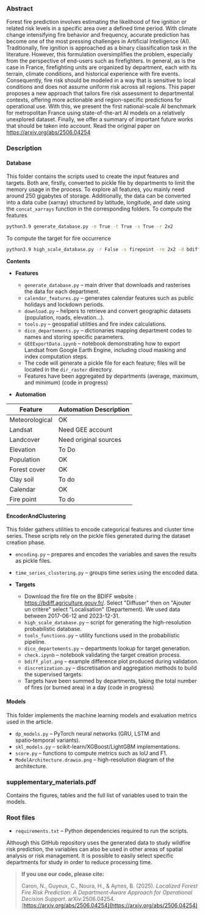 ### Abstract

Forest fire prediction involves estimating the likelihood of fire ignition or related risk levels in a specific area over a defined time period. With climate change intensifying fire behavior and frequency, accurate prediction has become one of the most pressing challenges in Artificial Intelligence (AI). Traditionally, fire ignition is approached as a binary classification task in the literature. However, this formulation oversimplifies the problem, especially from the perspective of end-users such as firefighters. In general, as is the case in France, firefighting units are organized by department, each with its terrain, climate conditions, and historical experience with fire events. Consequently, fire risk should be modeled in a way that is sensitive to local conditions and does not assume uniform risk across all regions. This paper proposes a new approach that tailors fire risk assessment to departmental contexts, offering more actionable and region-specific predictions for operational use. With this, we present the first national-scale AI benchmark for metropolitan France using state-of-the-art AI models on a relatively unexplored dataset. Finally, we offer a summary of important future works that should be taken into account.
Read the original paper on https://arxiv.org/abs/2506.04254


### Description

#### Database
This folder contains the scripts used to create the input features and targets. Both are, firstly, converted to pickle file by departments to limit the memory usage in the process. To explore all features, you mainly need around 250 gigabytes of storage. Additionally, the data can be converted into a data cube (xarray) structured by latitude, longitude, and date using the `concat_xarrays` function in the corresponding folders.
To compute the features
```bash
python3.9 generate_database.py -m True -t True -s True -r 2x2
```

To compute the target for fire occurrence
```bash
python3.9 high_scale_database.py -r False -s firepoint -re 2x2 -d bdiff -se occurrence -od bdiff
```

**Contents**

* **Features**
  * `generate_database.py` – main driver that downloads and rasterises the data for each department.
  * `calendar_features.py` – generates calendar features such as public holidays and lockdown periods.
  * `download.py` – helpers to retrieve and convert geographic datasets (population, roads, elevation…).
  * `tools.py` – geospatial utilities and fire index calculations.
  * `dico_departements.py` – dictionaries mapping department codes to names and storing specific parameters.
  * `GEEExportData.ipynb` – notebook demonstrating how to export Landsat from Google Earth Engine, including cloud masking and index computation steps.
  * The code will generate a pickle file for each feature; files will be located in the `dir_raster` directory.
  * Features have been aggregated by departments (average, maximum, and minimum) (code in progress)
 
* **Automation**

| Feature        | Automation Description                                                                 |
|----------------|-----------------------------------------------------------------------------------------|
| Meteorological | OK   |
| Landsat       | Need GEE account |
| Landcover      | Need original sources                    |
| Elevation      | To Do    |
| Population     | OK            |
| Forest cover   | OK |
| Clay soil      |To do              |
| Calendar      | OK              |
| Fire point      | To do              |


#### EncoderAndClustering
This folder gathers utilities to encode categorical features and cluster time series.
These scripts rely on the pickle files generated during the dataset creation phase.

* `encoding.py` – prepares and encodes the variables and saves the results as pickle files.
* `time_series_clustering.py` – groups time series using the encoded data.

* **Targets**
  * Download the fire file on the BDIFF website : https://bdiff.agriculture.gouv.fr/. Select "Diffuser" then on "Ajouter un critère" select "Localisation" (Departement). We used data between 2017-06-12 and 2023-12-31.
  * `high_scale_database.py` – script for generating the high-resolution probabilistic database.
  * `tools_functions.py` – utility functions used in the probabilistic pipeline.
  * `dico_departements.py` – departments lookup for target generation.
  * `check.ipynb` – notebook validating the target creation process.
  * `bdiff_plot.png` – example difference plot produced during validation.
  * `discretization.py` – discretisation and aggregation methods to build the supervised targets.
  * Targets have been summed by departments, taking the total number of fires (or burned area) in a day (code in progress)

#### Models
This folder implements the machine learning models and evaluation metrics used in the article.

* `dp_models.py` – PyTorch neural networks (GRU, LSTM and spatio‑temporal variants).
* `skl_models.py` – scikit-learn/XGBoost/LightGBM implementations.
* `score.py` – functions to compute metrics such as IoU and F1.
* `ModelArchitecture.drawio.png` – high-resolution diagram of the architecture.
  
### supplementary_materials.pdf
Contains the figures, tables and the full list of variables used to train the models.

### Root files

* `requirements.txt` – Python dependencies required to run the scripts.

Although this GitHub repository uses the generated data to study wildfire risk prediction, the variables can also be used in other areas of spatial analysis or risk management. It is possible to easily select specific departments for study in order to reduce processing time.

> **If you use our code, please cite:**
> 
> Caron, N., Guyeux, C., Noura, H., & Aynes, B. (2025). *Localized Forest Fire Risk Prediction: A Department-Aware Approach for Operational Decision Support*. arXiv:2506.04254. [https://arxiv.org/abs/2506.04254](https://arxiv.org/abs/2506.04254)

